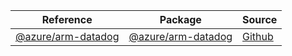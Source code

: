| Reference | Package | Source |
|---|---|---|
|[@azure/arm-datadog](arm-datadog-readme.md)|[@azure/arm-datadog](https://www.npmjs.com/package/@azure/arm-datadog)|[Github](https://github.com/Azure/azure-sdk-for-js/blob/main/sdk/datadog/arm-datadog)|
